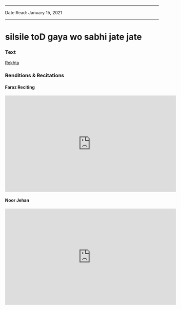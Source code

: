 
---

Date Read: January 15, 2021

---


# silsile toD gaya wo sabhi jate jate


### Text

[Rekhta](https://www.rekhta.org/ghazals/silsile-tod-gayaa-vo-sabhii-jaate-jaate-ahmad-faraz-ghazals?lang=ur)

### Renditions & Recitations

#### Faraz Reciting

<iframe width="560" height="315" src="https://www.youtube.com/embed/u-pqLlZ3B6o" title="YouTube video player" frameborder="0" allow="accelerometer; autoplay; clipboard-write; encrypted-media; gyroscope; picture-in-picture" allowfullscreen></iframe>

#### Noor Jehan

<iframe width="560" height="315" src="https://youtu.be/fp4kmvXoMsA?t=131" title="YouTube video player" frameborder="0" allow="accelerometer; autoplay; clipboard-write; encrypted-media; gyroscope; picture-in-picture" allowfullscreen></iframe>

